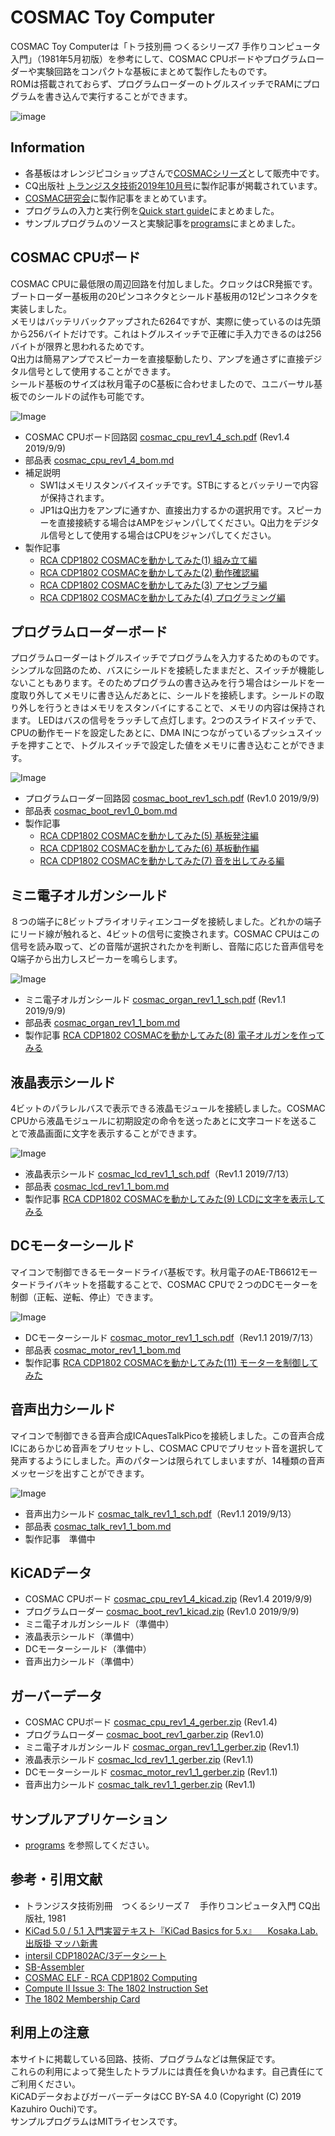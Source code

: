 # COSMAC Toy Computer

COSMAC Toy Computerは「トラ技別冊 つくるシリーズ7 手作りコンピュータ入門」（1981年5月初版）を参考にして、COSMAC CPUボードやプログラムローダーや実験回路をコンパクトな基板にまとめて製作したものです。  
ROMは搭載されておらず、プログラムローダーのトグルスイッチでRAMにプログラムを書き込んで実行することができます。

![image](/docs/images/cosmac_pcb_all.jpg)

## Information

- 各基板はオレンジピコショップさんで[COSMACシリーズ](https://store.shopping.yahoo.co.jp/orangepicoshop/cosmaca5b7.html)として販売中です。
- CQ出版社 [トランジスタ技術2019年10月号](https://toragi.cqpub.co.jp/tabid/889/Default.aspx)に製作記事が掲載されています。
- [COSMAC研究会](https://kanpapa.com/cosmac/blog/cosmac-toy/)に製作記事をまとめています。
- プログラムの入力と実行例を[Quick start guide](/docs/cosmac_toy_computer_quick_start_guide.pdf)にまとめました。
- サンプルプログラムのソースと実験記事を[programs](/programs/README.md)にまとめました。

## COSMAC CPUボード

COSMAC CPUに最低限の周辺回路を付加しました。クロックはCR発振です。ブートローダー基板用の20ピンコネクタとシールド基板用の12ピンコネクタを実装しました。  
メモリはバッテリバックアップされた6264ですが、実際に使っているのは先頭から256バイトだけです。これはトグルスイッチで正確に手入力できるのは256バイトが限界と思われるためです。  
Q出力は簡易アンプでスピーカーを直接駆動したり、アンプを通さずに直接デジタル信号として使用することができます。  
シールド基板のサイズは秋月電子のC基板に合わせましたので、ユニバーサル基板でのシールドの試作も可能です。

![Image](/docs/images/cosmac_cpu_rev1_3.png)

- COSMAC CPUボード回路図 [cosmac_cpu_rev1_4_sch.pdf](/schematics/cosmac_cpu_rev1_4_sch.pdf) (Rev1.4 2019/9/9)
- 部品表 [cosmac_cpu_rev1_4_bom.md](/bom/cosmac_cpu_rev1_4_bom.md)
- 補足説明
    - SW1はメモリスタンバイスイッチです。STBにするとバッテリーで内容が保持されます。
    - JP1はQ出力をアンプに通すか、直接出力するかの選択用です。スピーカーを直接接続する場合はAMPをジャンパしてください。Q出力をデジタル信号として使用する場合はCPUをジャンパしてください。
- 製作記事
    - [RCA CDP1802 COSMACを動かしてみた(1) 組み立て編](https://kanpapa.com/cosmac/blog/2018/11/rca-cdp1802-cosmac1.html)
    - [RCA CDP1802 COSMACを動かしてみた(2) 動作確認編](https://kanpapa.com/cosmac/blog/2018/11/rca-cdp1802-cosmac2.html)
    - [RCA CDP1802 COSMACを動かしてみた(3) アセンブラ編](https://kanpapa.com/cosmac/blog/2018/11/rca-cdp1802-cosmac3.html)
    - [RCA CDP1802 COSMACを動かしてみた(4) プログラミング編](https://kanpapa.com/cosmac/blog/2018/12/rca-cdp1802-cosmac4.html)

## プログラムローダーボード

プログラムローダーはトグルスイッチでプログラムを入力するためのものです。シンプルな回路のため、バスにシールドを接続したままだと、スイッチが機能しないこともあります。そのためプログラムの書き込みを行う場合はシールドを一度取り外してメモリに書き込んだあとに、シールドを接続します。シールドの取り外しを行うときはメモリをスタンバイにすることで、メモリの内容は保持されます。
LEDはバスの信号をラッチして点灯します。2つのスライドスイッチで、CPUの動作モードを設定したあとに、DMA INにつながっているプッシュスイッチを押すことで、トグルスイッチで設定した値をメモリに書き込むことができます。

![Image](/docs/images/cosmac_boot_beta.png)

- プログラムローダー回路図 [cosmac_boot_rev1_sch.pdf](/schematics/cosmac_boot_rev1_sch.pdf) (Rev1.0 2019/9/9)
- 部品表 [cosmac_boot_rev1_0_bom.md](/bom/cosmac_boot_rev1_0_bom.md)
- 製作記事
    - [RCA CDP1802 COSMACを動かしてみた(5) 基板発注編](https://kanpapa.com/cosmac/blog/2018/12/rca-cdp1802-cosmac5.html)
    - [RCA CDP1802 COSMACを動かしてみた(6) 基板動作編](https://kanpapa.com/cosmac/blog/2019/01/rca-cdp1802-cosmac6.html)
    - [RCA CDP1802 COSMACを動かしてみた(7) 音を出してみる編](https://kanpapa.com/cosmac/blog/2019/02/rca-cdp1802-cosmac7.html)

## ミニ電子オルガンシールド

８つの端子に8ビットプライオリティエンコーダを接続しました。どれかの端子にリード線が触れると、4ビットの信号に変換されます。COSMAC CPUはこの信号を読み取って、どの音階が選択されたかを判断し、音階に応じた音声信号をQ端子から出力しスピーカーを鳴らします。

![Image](/docs/images/cosmac_organ.png)

- ミニ電子オルガンシールド [cosmac_organ_rev1_1_sch.pdf](/schematics/cosmac_organ_rev1_1_sch.pdf) (Rev1.1 2019/9/9)
- 部品表 [cosmac_organ_rev1_1_bom.md](/bom/cosmac_organ_rev1_1_bom.md)
- 製作記事 [RCA CDP1802 COSMACを動かしてみた(8) 電子オルガンを作ってみる](https://kanpapa.com/cosmac/blog/2019/02/rca-cdp1802-cosmac8.html)

## 液晶表示シールド

4ビットのパラレルバスで表示できる液晶モジュールを接続しました。COSMAC CPUから液晶モジュールに初期設定の命令を送ったあとに文字コードを送ることで液晶画面に文字を表示することができます。

![Image](/docs/images/cosmac_lcd.png)

- 液晶表示シールド [cosmac_lcd_rev1_1_sch.pdf](/schematics/cosmac_lcd_rev1_1_sch.pdf)（Rev1.1 2019/7/13）
- 部品表 [cosmac_lcd_rev1_1_bom.md](/bom/cosmac_lcd_rev1_1_bom.md)
- 製作記事 [RCA CDP1802 COSMACを動かしてみた(9) LCDに文字を表示してみる](https://kanpapa.com/cosmac/blog/2019/05/rca-cdp1802-cosmac9-lcd.html)

## DCモーターシールド

マイコンで制御できるモータードライバ基板です。秋月電子のAE-TB6612モータードライバキットを搭載することで、COSMAC CPUで２つのDCモーターを制御（正転、逆転、停止）できます。

![Image](/docs/images/cosmac_motor.png)

- DCモーターシールド [cosmac_motor_rev1_1_sch.pdf](/schematics/cosmac_motor_rev1_1_sch.pdf)（Rev1.1 2019/7/13）
- 部品表 [cosmac_motor_rev1_1_bom.md](/bom/cosmac_motor_rev1_1_bom.md)
- 製作記事 [RCA CDP1802 COSMACを動かしてみた(11) モーターを制御してみた](https://kanpapa.com/cosmac/blog/2019/06/rca-cdp1802-cosmac11-1.html)

## 音声出力シールド

マイコンで制御できる音声合成ICAquesTalkPicoを接続しました。この音声合成ICにあらかじめ音声をプリセットし、COSMAC CPUでプリセット音を選択して発声するようにしました。声のパターンは限られてしまいますが、14種類の音声メッセージを出すことができます。

![Image](/docs/images/cosmac_AquesTalkpico.png)

- 音声出力シールド [cosmac_talk_rev1_1_sch.pdf](/schematics/cosmac_talk_rev1_1_sch.pdf)（Rev1.1 2019/9/13）
- 部品表  [cosmac_talk_rev1_1_bom.md](/bom/cosmac_talk_rev1_1_bom.md)
- 製作記事　準備中

## KiCADデータ

- COSMAC CPUボード [cosmac_cpu_rev1_4_kicad.zip](/kicad/cosmac_cpu_rev1_4_kicad.zip) (Rev1.4 2019/9/9)
- プログラムローダー [cosmac_boot_rev1_kicad.zip](/kicad/cosmac_boot_rev1_kicad.zip) (Rev1.0 2019/9/9)
- ミニ電子オルガンシールド（準備中）
- 液晶表示シールド（準備中）
- DCモーターシールド（準備中）
- 音声出力シールド（準備中）

## ガーバーデータ

- COSMAC CPUボード [cosmac_cpu_rev1_4_gerber.zip](/gerber/cosmac_cpu_rev1_4_gerber.zip) (Rev1.4)
- プログラムローダー [cosmac_boot_rev1_garber.zip](/gerber/cosmac_boot_rev1_gerber.zip) (Rev1.0)
- ミニ電子オルガンシールド [cosmac_organ_rev1_1_gerber.zip](/gerber/cosmac_organ_rev1_1_gerber.zip) (Rev1.1)
- 液晶表示シールド [cosmac_lcd_rev1_1_gerber.zip](/gerber/cosmac_lcd_rev1_1_gerber.zip) (Rev1.1)
- DCモーターシールド [cosmac_motor_rev1_1_gerber.zip](/gerber/cosmac_motor_rev1_1_gerber.zip) (Rev1.1)
- 音声出力シールド [cosmac_talk_rev1_1_gerber.zip](/gerber/cosmac_talk_rev1_1_gerber.zip) (Rev1.1)

## サンプルアプリケーション
 
- [programs](/programs/) を参照してください。

## 参考・引用文献

- トランジスタ技術別冊　つくるシリーズ７　手作りコンピュータ入門 CQ出版社, 1981
- [KiCad 5.0 / 5.1 入門実習テキスト『KiCad Basics for 5.x』 　Kosaka.Lab.出版掛 マッハ新書](https://booth.pm/ja/items/941963)
- [intersil CDP1802AC/3データシート](https://www.renesas.com/jp/ja/www/doc/datasheet/cdp1802ac-3.pdf)
- [SB-Assembler](https://www.sbprojects.net/sbasm/)
- [COSMAC ELF - RCA CDP1802 Computing](http://www.cosmacelf.com/)
- [Compute II Issue 3: The 1802 Instruction Set](https://www.atarimagazines.com/computeii/issue3/page52.php)
- [The 1802 Membership Card](http://www.sunrise-ev.com/1802.htm)

## 利用上の注意

本サイトに掲載している回路、技術、プログラムなどは無保証です。  
これらの利用によって発生したトラブルには責任を負いかねます。自己責任にてご利用ください。  
KiCADデータおよびガーバーデータはCC BY-SA 4.0 (Copyright (C) 2019 Kazuhiro Ouchi)です。  
サンプルプログラムはMITライセンスです。  

